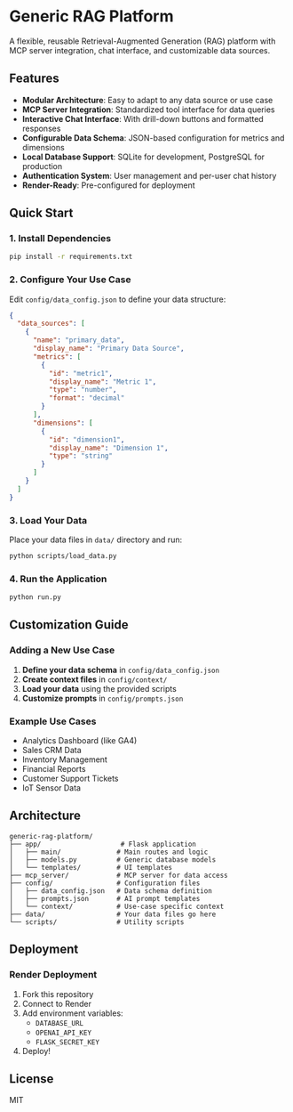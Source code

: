 # Generic RAG Platform

A flexible, reusable Retrieval-Augmented Generation (RAG) platform with MCP server integration, chat interface, and customizable data sources.

## Features

- **Modular Architecture**: Easy to adapt to any data source or use case
- **MCP Server Integration**: Standardized tool interface for data queries
- **Interactive Chat Interface**: With drill-down buttons and formatted responses
- **Configurable Data Schema**: JSON-based configuration for metrics and dimensions
- **Local Database Support**: SQLite for development, PostgreSQL for production
- **Authentication System**: User management and per-user chat history
- **Render-Ready**: Pre-configured for deployment

## Quick Start

### 1. Install Dependencies

```bash
pip install -r requirements.txt
```

### 2. Configure Your Use Case

Edit `config/data_config.json` to define your data structure:

```json
{
  "data_sources": [
    {
      "name": "primary_data",
      "display_name": "Primary Data Source",
      "metrics": [
        {
          "id": "metric1",
          "display_name": "Metric 1",
          "type": "number",
          "format": "decimal"
        }
      ],
      "dimensions": [
        {
          "id": "dimension1",
          "display_name": "Dimension 1",
          "type": "string"
        }
      ]
    }
  ]
}
```

### 3. Load Your Data

Place your data files in `data/` directory and run:

```bash
python scripts/load_data.py
```

### 4. Run the Application

```bash
python run.py
```

## Customization Guide

### Adding a New Use Case

1. **Define your data schema** in `config/data_config.json`
2. **Create context files** in `config/context/`
3. **Load your data** using the provided scripts
4. **Customize prompts** in `config/prompts.json`

### Example Use Cases

- Analytics Dashboard (like GA4)
- Sales CRM Data
- Inventory Management
- Financial Reports
- Customer Support Tickets
- IoT Sensor Data

## Architecture

```
generic-rag-platform/
├── app/                    # Flask application
│   ├── main/              # Main routes and logic
│   ├── models.py          # Generic database models
│   └── templates/         # UI templates
├── mcp_server/            # MCP server for data access
├── config/                # Configuration files
│   ├── data_config.json   # Data schema definition
│   ├── prompts.json       # AI prompt templates
│   └── context/           # Use-case specific context
├── data/                  # Your data files go here
└── scripts/               # Utility scripts
```

## Deployment

### Render Deployment

1. Fork this repository
2. Connect to Render
3. Add environment variables:
   - `DATABASE_URL`
   - `OPENAI_API_KEY`
   - `FLASK_SECRET_KEY`
4. Deploy!

## License

MIT 